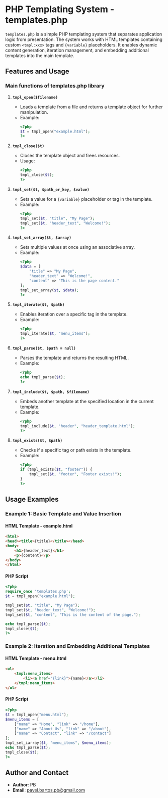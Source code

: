 
# PHP Templating System - templates.php

`templates.php` is a simple PHP templating system that separates application logic from presentation. The system works with HTML templates containing custom `<tmpl:xxx>` tags and `{variable}` placeholders. It enables dynamic content generation, iteration management, and embedding additional templates into the main template.

## Features and Usage

### Main functions of templates.php library

1. **`tmpl_open($filename)`**
   - Loads a template from a file and returns a template object for further manipulation.
   - Example:
     ```php
     <?php
     $t = tmpl_open("example.html");
     ?>
     ```

2. **`tmpl_close($t)`**
   - Closes the template object and frees resources.
   - Usage:
     ```php
     <?php
     tmpl_close($t);
     ?>
     ```

3. **`tmpl_set($t, $path_or_key, $value)`**
   - Sets a value for a `{variable}` placeholder or tag in the template.
   - Example:
     ```php
     <?php
     tmpl_set($t, "title", "My Page");
     tmpl_set($t, "header_text", "Welcome!");
     ?>
     ```

4. **`tmpl_set_array($t, $array)`**
   - Sets multiple values at once using an associative array.
   - Example:
     ```php
     <?php
     $data = [
         "title" => "My Page",
         "header_text" => "Welcome!",
         "content" => "This is the page content."
     ];
     tmpl_set_array($t, $data);
     ?>
     ```

5. **`tmpl_iterate($t, $path)`**
   - Enables iteration over a specific tag in the template.
   - Example:
     ```php
     <?php
     tmpl_iterate($t, "menu_items");
     ?>
     ```

6. **`tmpl_parse($t, $path = null)`**
   - Parses the template and returns the resulting HTML.
   - Example:
     ```php
     <?php
     echo tmpl_parse($t);
     ?>
     ```

7. **`tmpl_include($t, $path, $filename)`**
   - Embeds another template at the specified location in the current template.
   - Example:
     ```php
     <?php
     tmpl_include($t, "header", "header_template.html");
     ?>
     ```

8. **`tmpl_exists($t, $path)`**
   - Checks if a specific tag or path exists in the template.
   - Example:
     ```php
     <?php
     if (tmpl_exists($t, "footer")) {
         tmpl_set($t, "footer", "Footer exists!");
     }
     ?>
     ```

## Usage Examples

### Example 1: Basic Template and Value Insertion
#### HTML Template - example.html
```html
<html>
<head><title>{title}</title></head>
<body>
    <h1>{header_text}</h1>
    <p>{content}</p>
</body>
</html>
```
#### PHP Script
```php
<?php
require_once 'templates.php';
$t = tmpl_open("example.html");

tmpl_set($t, "title", "My Page");
tmpl_set($t, "header_text", "Welcome!");
tmpl_set($t, "content", "This is the content of the page.");

echo tmpl_parse($t);
tmpl_close($t);
?>
```

### Example 2: Iteration and Embedding Additional Templates
#### HTML Template - menu.html
```html
<ul>
    <tmpl:menu_items>
        <li><a href="{link}">{name}</a></li>
    </tmpl:menu_items>
</ul>
```
#### PHP Script
```php
<?php
$t = tmpl_open("menu.html");
$menu_items = [
    ["name" => "Home", "link" => "/home"],
    ["name" => "About Us", "link" => "/about"],
    ["name" => "Contact", "link" => "/contact"]
];
tmpl_set_iarray($t, "menu_items", $menu_items);
echo tmpl_parse($t);
tmpl_close($t);
?>
```

## Author and Contact
- **Author**: PB
- **Email**: pavel.bartos.pb@gmail.com
